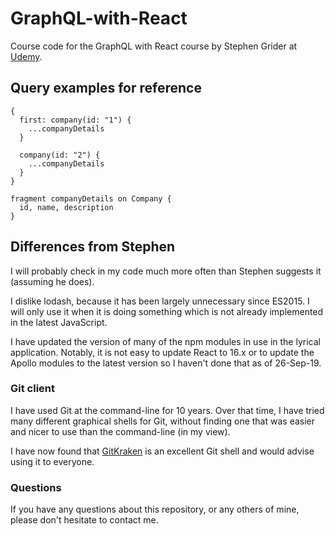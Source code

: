 # GraphQL-with-React

Course code for the GraphQL with React course by Stephen Grider at
[Udemy](https://www.udemy.com/graphql-with-react-course/).

## Query examples for reference

```
{
  first: company(id: "1") {
    ...companyDetails
  }

  company(id: "2") {
    ...companyDetails
  }
}

fragment companyDetails on Company {
  id, name, description
}
```

## Differences from Stephen

I will probably check in my code much more often than Stephen suggests it (assuming he does).

I dislike lodash, because it has been largely unnecessary since ES2015. I will only use
it when it is doing something which is not already implemented in the latest JavaScript.

I have updated the version of many of the npm modules in use in the lyrical application. Notably, it is not easy to update React to 16.x or to update the Apollo modules to the latest version so I haven't done that as of 26-Sep-19.

### Git client

I have used Git at the command-line for 10 years. Over that time, I have tried
many different graphical shells for Git, without finding one that was easier
and nicer to use than the command-line (in my view).

I have now found that [GitKraken](https://www.gitkraken.com) is an excellent
Git shell and would advise using it to everyone.

### Questions

If you have any questions about this repository, or any others of mine, please
don't hesitate to contact me.
